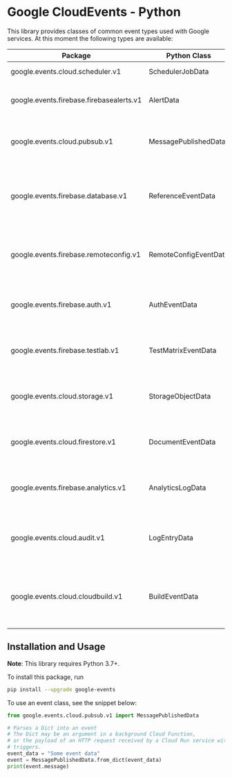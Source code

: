 # Google CloudEvents - Python

This library provides classes of common event types used with Google services.
At this moment the following types are available:

| Package | Python Class | Description |
| ------------- | ------------- | ------------- |
| google.events.cloud.scheduler.v1 | SchedulerJobData | Scheduler job data. |
| google.events.firebase.firebasealerts.v1 | AlertData | The data within all Firebase Alerts. |
| google.events.cloud.pubsub.v1 | MessagePublishedData | The event data when a message is published to a topic. |
| google.events.firebase.database.v1 | ReferenceEventData | The data within all Firebase Real Time Database reference events. |
| google.events.firebase.remoteconfig.v1 | RemoteConfigEventData | The data within all Firebase Remote Config events. |
| google.events.firebase.auth.v1 | AuthEventData | The data within all Firebase Auth events. |
| google.events.firebase.testlab.v1 | TestMatrixEventData | The data within all Firebase test matrix events. |
| google.events.cloud.storage.v1 | StorageObjectData | An object within Google Cloud Storage. |
| google.events.cloud.firestore.v1 | DocumentEventData | The data within all Firestore document events. |
| google.events.firebase.analytics.v1 | AnalyticsLogData | The data within Firebase Analytics log events. |
| google.events.cloud.audit.v1 | LogEntryData | The data within all Cloud Audit Logs log entry events. |
| google.events.cloud.cloudbuild.v1 | BuildEventData | Build event data for Google Cloud Platform API operations. |

## Installation and Usage

**Note**: This library requires Python 3.7+.

To install this package, run

``` sh
pip install --upgrade google-events
```

To use an event class, see the snippet below:

``` python
from google.events.cloud.pubsub.v1 import MessagePublishedData

# Parses a Dict into an event
# The Dict may be an argument in a background Cloud Function,
# or the payload of an HTTP request received by a Cloud Run service with event
# triggers.
event_data = "Some event data"
event = MessagePublishedData.from_dict(event_data)
print(event.message)
```
